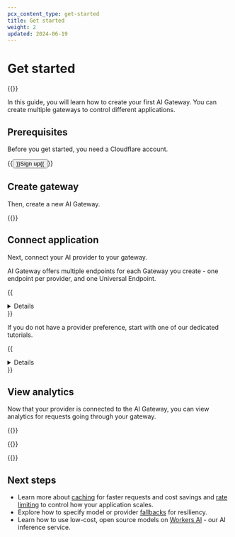 ```yaml
---
pcx_content_type: get-started
title: Get started
weight: 2
updated: 2024-06-19
---
```


# Get started

{{<tutorial-date-info>}}

In this guide, you will learn how to create your first AI Gateway. You can create multiple gateways to control different applications.

## Prerequisites

Before you get started, you need a Cloudflare account.

{{<button type="primary" href="https://dash.cloudflare.com/sign-up" target="_blank">}}Sign up{{</button>}}

## Create gateway

Then, create a new AI Gateway.

{{<render file="_create-gateway.md">}}

## Connect application

Next, connect your AI provider to your gateway.

AI Gateway offers multiple endpoints for each Gateway you create - one endpoint per provider, and one Universal Endpoint.

{{<details header="Supported providers">}}

{{<directory-listing folderDirectory="/ai-gateway/providers/">}}

{{</details>}}

If you do not have a provider preference, start with one of our dedicated tutorials.

{{<details header="Onboarding tutorials">}}

- [OpenAI](/ai-gateway/tutorials/deploy-aig-worker/)

{{</details>}}

## View analytics

Now that your provider is connected to the AI Gateway, you can view analytics for requests going through your gateway.

{{<render file="_analytics-overview.md">}}
<br/>

{{<render file="_analytics-dashboard.md">}}

{{<render file="_analytics-warning.md">}}


## Next steps

- Learn more about [caching](/ai-gateway/configuration/caching/) for faster requests and cost savings and [rate limiting](/ai-gateway/configuration/rate-limiting/) to control how your application scales.
- Explore how to specify model or provider [fallbacks](/ai-gateway/configuration/fallbacks/) for resiliency.
- Learn how to use low-cost, open source models on [Workers AI](/ai-gateway/providers/workersai/) - our AI inference service.
